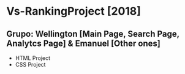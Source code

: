 # Vs-RankingProject [2018]

## Grupo: Wellington [Main Page, Search Page, Analytcs Page] & Emanuel [Other ones]

- HTML Project 
- CSS Project
